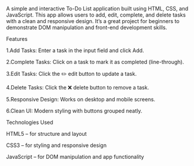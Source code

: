 A simple and interactive To-Do List application built using HTML, CSS, and JavaScript. This app allows users to add, edit, complete, and delete tasks with a clean and responsive design. It’s a great project for beginners to demonstrate DOM manipulation and front-end development skills.

Features

1.Add Tasks: Enter a task in the input field and click Add.

2.Complete Tasks: Click on a task to mark it as completed (line-through).

3.Edit Tasks: Click the ✏️ edit button to update a task.

4.Delete Tasks: Click the ❌ delete button to remove a task.

5.Responsive Design: Works on desktop and mobile screens.

6.Clean UI: Modern styling with buttons grouped neatly.

Technologies Used

HTML5 – for structure and layout

CSS3 – for styling and responsive design

JavaScript – for DOM manipulation and app functionality
